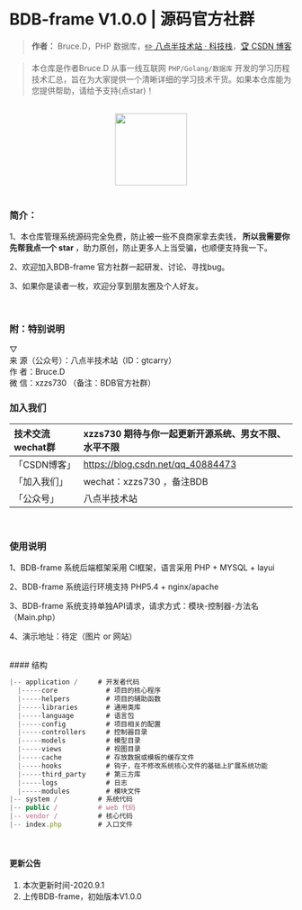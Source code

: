 # BDB-frame V1.0.0 | 源码官方社群

> **作者：** Bruce.D，PHP 数据库，[:pencil2: 八点半技术站 · 科技栈](#)，[:trophy: CSDN 博客](https://blog.csdn.net/qq_40884473)

> 本仓库是作者Bruce.D 从事一线互联网 ```PHP/Golang/数据库``` 开发的学习历程技术汇总，旨在为大家提供一个清晰详细的学习技术干货。如果本仓库能为您提供帮助，请给予支持(点star)！

<br/>
<div align="center">
    <a href="#" style="text-decoration:none"><img src="https://bugstack.cn/assets/images/icon.svg" width="128px"></a>
</div>
<br/>  

### 简介：

1、本仓库管理系统源码完全免费，防止被一些不良商家拿去卖钱，<b> 所以我需要你先帮我点一个 star </b>，助力原创，防止更多人上当受骗，也顺便支持我一下。

2、欢迎加入BDB-frame 官方社群一起研发、讨论、寻找bug。

3、如果你是读者一枚，欢迎分享到朋友圈及个人好友。

<br/>

### 附：特别说明 <br/>
▽<br/>
来   源（公众号）：八点半技术站（ID：gtcarry）<br/>
作   者：Bruce.D<br/>
微  信：xzzs730 （备注：BDB官方社群）<br/>


### 加入我们

| 技术交流wechat群 | xzzs730  期待与你一起更新开源系统、男女不限、水平不限|
| :------------- | :----------- |
| 「CSDN博客」| https://blog.csdn.net/qq_40884473 |
| 「加入我们」| wechat：xzzs730 ，备注BDB |
| 「公众号」 | 八点半技术站 |
<br/>

### 使用说明
1、BDB-frame 系统后端框架采用 CI框架，语言采用 PHP + MYSQL + layui

2、BDB-frame 系统运行环境支持 PHP5.4 + nginx/apache

3、BDB-frame 系统支持单独API请求，请求方式：模块-控制器-方法名 （Main.php）

4、演示地址：待定（图片 or 网站）

<br/>
#### 结构

```js
|-- application /     # 开发者代码
  |-----core            # 项目的核心程序 
  |-----helpers         # 项目的辅助函数 
  |-----libraries       # 通用类库  
  |-----language        # 语言包 
  |-----config          # 项目相关的配置 
  |-----controllers     # 控制器目录  
  |-----models          # 模型目录  
  |-----views           # 视图目录
  |-----cache           # 存放数据或模板的缓存文件  
  |-----hooks           # 钩子，在不修改系统核心文件的基础上扩展系统功能  
  |-----third_party     # 第三方库  
  |-----logs            # 日志  
  |-----modules         # 模块文件  
|-- system /          # 系统代码
|-- public /          # web 代码
|-- vendor /          # 核心代码
|-- index.php         # 入口文件

```
<br/>

#### 更新公告
1. 本次更新时间-2020.9.1
2. 上传BDB-frame，初始版本V1.0.0 
